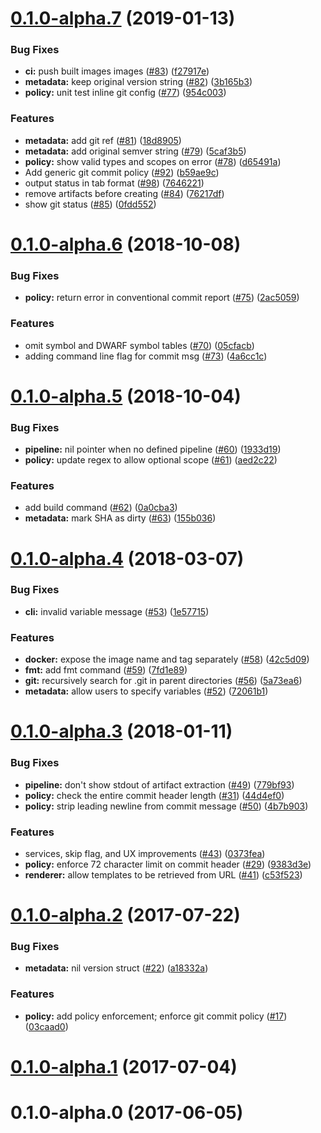 <a name="0.1.0-alpha.7"></a>
# [0.1.0-alpha.7](https://github.com/autonomy/conform/compare/v0.1.0-alpha.6...v0.1.0-alpha.7) (2019-01-13)


### Bug Fixes

* **ci:** push built images images ([#83](https://github.com/autonomy/conform/issues/83)) ([f27917e](https://github.com/autonomy/conform/commit/f27917e))
* **metadata:** keep original version string ([#82](https://github.com/autonomy/conform/issues/82)) ([3b165b3](https://github.com/autonomy/conform/commit/3b165b3))
* **policy:** unit test inline git config ([#77](https://github.com/autonomy/conform/issues/77)) ([954c003](https://github.com/autonomy/conform/commit/954c003))


### Features

* **metadata:** add git ref ([#81](https://github.com/autonomy/conform/issues/81)) ([18d8905](https://github.com/autonomy/conform/commit/18d8905))
* **metadata:** add original semver string ([#79](https://github.com/autonomy/conform/issues/79)) ([5caf3b5](https://github.com/autonomy/conform/commit/5caf3b5))
* **policy:** show valid types and scopes on error ([#78](https://github.com/autonomy/conform/issues/78)) ([d65491a](https://github.com/autonomy/conform/commit/d65491a))
* Add generic git commit policy ([#92](https://github.com/autonomy/conform/issues/92)) ([b59ae9c](https://github.com/autonomy/conform/commit/b59ae9c))
* output status in tab format ([#98](https://github.com/autonomy/conform/issues/98)) ([7646221](https://github.com/autonomy/conform/commit/7646221))
* remove artifacts before creating ([#84](https://github.com/autonomy/conform/issues/84)) ([76217df](https://github.com/autonomy/conform/commit/76217df))
* show git status ([#85](https://github.com/autonomy/conform/issues/85)) ([0fdd552](https://github.com/autonomy/conform/commit/0fdd552))



<a name="0.1.0-alpha.6"></a>
# [0.1.0-alpha.6](https://github.com/autonomy/conform/compare/v0.1.0-alpha.5...v0.1.0-alpha.6) (2018-10-08)


### Bug Fixes

* **policy:** return error in conventional commit report ([#75](https://github.com/autonomy/conform/issues/75)) ([2ac5059](https://github.com/autonomy/conform/commit/2ac5059))


### Features

* omit symbol and DWARF symbol tables ([#70](https://github.com/autonomy/conform/issues/70)) ([05cfacb](https://github.com/autonomy/conform/commit/05cfacb))
* adding command line flag for commit msg ([#73](https://github.com/autonomy/conform/issues/73)) ([4a6cc1c](https://github.com/autonomy/conform/commit/4a6cc1c))



<a name="0.1.0-alpha.5"></a>
# [0.1.0-alpha.5](https://github.com/autonomy/conform/compare/v0.1.0-alpha.4...v0.1.0-alpha.5) (2018-10-04)


### Bug Fixes

* **pipeline:** nil pointer when no defined pipeline ([#60](https://github.com/autonomy/conform/issues/60)) ([1933d19](https://github.com/autonomy/conform/commit/1933d19))
* **policy:** update regex to allow optional scope ([#61](https://github.com/autonomy/conform/issues/61)) ([aed2c22](https://github.com/autonomy/conform/commit/aed2c22))


### Features

* add build command ([#62](https://github.com/autonomy/conform/issues/62)) ([0a0cba3](https://github.com/autonomy/conform/commit/0a0cba3))
* **metadata:** mark SHA as dirty ([#63](https://github.com/autonomy/conform/issues/63)) ([155b036](https://github.com/autonomy/conform/commit/155b036))



<a name="0.1.0-alpha.4"></a>
# [0.1.0-alpha.4](https://github.com/autonomy/conform/compare/v0.1.0-alpha.3...v0.1.0-alpha.4) (2018-03-07)


### Bug Fixes

* **cli:** invalid variable message ([#53](https://github.com/autonomy/conform/issues/53)) ([1e57715](https://github.com/autonomy/conform/commit/1e57715))


### Features

* **docker:** expose the image name and tag separately ([#58](https://github.com/autonomy/conform/issues/58)) ([42c5d09](https://github.com/autonomy/conform/commit/42c5d09))
* **fmt:** add fmt command ([#59](https://github.com/autonomy/conform/issues/59)) ([7fd1e89](https://github.com/autonomy/conform/commit/7fd1e89))
* **git:** recursively search for .git in parent directories ([#56](https://github.com/autonomy/conform/issues/56)) ([5a73ea6](https://github.com/autonomy/conform/commit/5a73ea6))
* **metadata:** allow users to specify variables ([#52](https://github.com/autonomy/conform/issues/52)) ([72061b1](https://github.com/autonomy/conform/commit/72061b1))



<a name="0.1.0-alpha.3"></a>
# [0.1.0-alpha.3](https://github.com/autonomy/conform/compare/v0.1.0-alpha.2...v0.1.0-alpha.3) (2018-01-11)


### Bug Fixes

* **pipeline:** don't show stdout of artifact extraction ([#49](https://github.com/autonomy/conform/issues/49)) ([779bf93](https://github.com/autonomy/conform/commit/779bf93))
* **policy:** check the entire commit header length ([#31](https://github.com/autonomy/conform/issues/31)) ([44d4ef0](https://github.com/autonomy/conform/commit/44d4ef0))
* **policy:** strip leading newline from commit message ([#50](https://github.com/autonomy/conform/issues/50)) ([4b7b903](https://github.com/autonomy/conform/commit/4b7b903))


### Features

* services, skip flag, and UX improvements ([#43](https://github.com/autonomy/conform/issues/43)) ([0373fea](https://github.com/autonomy/conform/commit/0373fea))
* **policy:** enforce 72 character limit on commit header ([#29](https://github.com/autonomy/conform/issues/29)) ([9383d3e](https://github.com/autonomy/conform/commit/9383d3e))
* **renderer:** allow templates to be retrieved from URL ([#41](https://github.com/autonomy/conform/issues/41)) ([c53f523](https://github.com/autonomy/conform/commit/c53f523))



<a name="0.1.0-alpha.2"></a>
# [0.1.0-alpha.2](https://github.com/autonomy/conform/compare/v0.1.0-alpha.1...v0.1.0-alpha.2) (2017-07-22)


### Bug Fixes

* **metadata:** nil version struct ([#22](https://github.com/autonomy/conform/issues/22)) ([a18332a](https://github.com/autonomy/conform/commit/a18332a))


### Features

* **policy:** add policy enforcement; enforce git commit policy ([#17](https://github.com/autonomy/conform/issues/17)) ([03caad0](https://github.com/autonomy/conform/commit/03caad0))



<a name="0.1.0-alpha.1"></a>
# [0.1.0-alpha.1](https://github.com/autonomy/conform/compare/v0.1.0-alpha.0...v0.1.0-alpha.1) (2017-07-04)



<a name="0.1.0-alpha.0"></a>
# 0.1.0-alpha.0 (2017-06-05)



